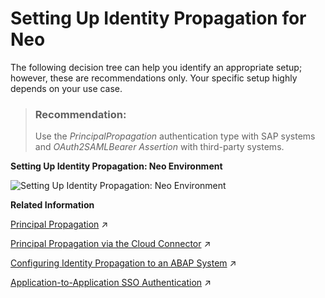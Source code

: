 <!-- loiod86d1492095948fa9fd140e6534e1d6f -->

# Setting Up Identity Propagation for Neo

The following decision tree can help you identify an appropriate setup; however, these are recommendations only. Your specific setup highly depends on your use case.

> ### Recommendation:  
> Use the *PrincipalPropagation* authentication type with SAP systems and *OAuth2SAMLBearer Assertion* with third-party systems.

  
  
**Setting Up Identity Propagation: Neo Environment**

![](images/sap_cp_lm_propagation_6df8bc7.png "Setting Up Identity Propagation: Neo Environment")

**Related Information**  


[Principal Propagation](https://help.sap.com/viewer/65de2977205c403bbc107264b8eccf4b/Cloud/en-US/f70fcf1c2d0a4a979adfe44cebc93c20.html "Exchange user ID information between systems or environments in SAP BTP.") :arrow_upper_right:

[Principal Propagation via the Cloud Connector](https://help.sap.com/viewer/cca91383641e40ffbe03bdc78f00f681/Cloud/en-US/e2cbb48def4342048362039cc157b12e.html "Enable single sign-on (SSO) by forwarding the identity of cloud users to a remote system or service.") :arrow_upper_right:

[Configuring Identity Propagation to an ABAP System](https://help.sap.com/viewer/b865ed651e414196b39f8922db2122c7/Cloud/en-US/6705cc350ef44628a42473b3eb72efd8.html "Learn more about the different types of configuring and supporting principal propagation and technical user propagation for a particular AS ABAP.") :arrow_upper_right:

[Application-to-Application SSO Authentication](https://help.sap.com/viewer/b865ed651e414196b39f8922db2122c7/Cloud/en-US/e022a5eebaec4dbbabef7f5d60e13dd4.html "") :arrow_upper_right:

